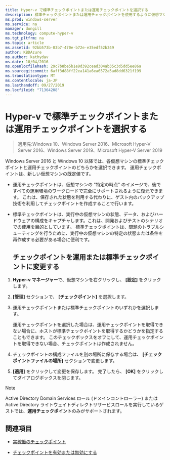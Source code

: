 ```yaml
---
title: Hyper-v で標準チェックポイントまたは運用チェックポイントを選択する
description: 標準チェックポイントまたは運用チェックポイントを使用するように仮想マシンを構成する手順について説明します。
ms.prod: windows-server
ms.service: na
manager: dongill
ms.technology: compute-hyper-v
ms.tgt_pltfrm: na
ms.topic: article
ms.assetid: 92bb573b-03b7-470e-b72e-e35edf52b349
author: KBDAzure
ms.author: kathydav
ms.date: 10/04/2016
ms.openlocfilehash: 29c7b8be5b1e9d392cead304ab35c3d5dd5ee86a
ms.sourcegitcommit: 6aff3d88ff22ea141a6ea6572a5ad8dd6321f199
ms.translationtype: MT
ms.contentlocale: ja-JP
ms.lasthandoff: 09/27/2019
ms.locfileid: "71364208"
---
```

# <a name="choose-between-standard-or-production-checkpoints-in-hyper-v"></a>Hyper-v で標準チェックポイントまたは運用チェックポイントを選択する

>適用先:Windows 10、Windows Server 2016、Microsoft Hyper-V Server 2016、Windows Server 2019、Microsoft Hyper-V Server 2019

  
Windows Server 2016 と Windows 10 以降では、各仮想マシンの標準チェックポイントと運用チェックポイントのどちらかを選択できます。 運用チェックポイントは、新しい仮想マシンの既定値です。
  
- 運用チェックポイントは、仮想マシンの "特定の時点" のイメージで、後ですべての運用環境のワークロードで完全にサポートされるように復元できます。 これは、保存された状態を利用する代わりに、ゲスト内のバックアップ技術を利用してチェックポイントを作成することで行います。  
  
- 標準チェックポイントは、実行中の仮想マシンの状態、データ、およびハードウェアの構成をキャプチャします。これは、開発およびテストのシナリオでの使用を目的としています。 標準チェックポイントは、問題のトラブルシューティングを行うために、実行中の仮想マシンの特定の状態または条件を再作成する必要がある場合に便利です。  
 
  ## <a name="change-checkpoints-to-production-or-standard-checkpoints"></a>チェックポイントを運用または標準チェックポイントに変更する  
  
1.  **Hyper-v マネージャー**で、仮想マシンを右クリックし、 **[設定]** をクリックします。  
  
2.  **[管理]** セクションで、 **[チェックポイント]** を選択します。  
  
3.  運用チェックポイントまたは標準チェックポイントのいずれかを選択します。  
  
    運用チェックポイントを選択した場合は、運用チェックポイントを取得できない場合に、ホストが標準チェックポイントを取得するかどうかを指定することもできます。 このチェックボックスをオフにして、運用チェックポイントを取得できない場合、チェックポイントは作成されません。  
  
4.  チェックポイントの構成ファイルを別の場所に保存する場合は、 **[チェックポイントファイルの場所]** セクションで変更します。  
  
5.  **[適用]** をクリックして変更を保存します。 完了したら、 **[OK]** をクリックしてダイアログボックスを閉じます。  
  
> [!NOTE]
> Active Directory Domain Services ロール (ドメインコントローラー) または Active Directory ライトウェイトディレクトリサービスロールを実行しているゲストでは、**運用チェックポイント**のみがサポートされます。

## <a name="see-also"></a>関連項目  
  
-   [実稼働のチェックポイント](../What-s-new-in-Hyper-V-on-Windows.md#production-checkpoints-new)  
  
-   [チェックポイントを有効または無効にする](Enable-or-disable-checkpoints-in-Hyper-V.md)  
  


